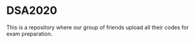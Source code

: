 # DSA2020

This is a repository where our group of friends upload all their codes for exam preparation.
